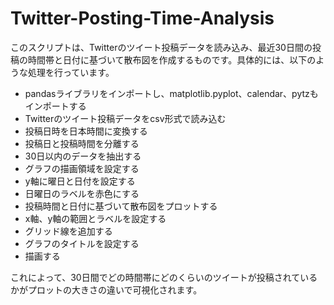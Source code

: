 # Twitter-Posting-Time-Analysis
このスクリプトは、Twitterのツイート投稿データを読み込み、最近30日間の投稿の時間帯と日付に基づいて散布図を作成するものです。具体的には、以下のような処理を行っています。

- pandasライブラリをインポートし、matplotlib.pyplot、calendar、pytzもインポートする
- Twitterのツイート投稿データをcsv形式で読み込む
- 投稿日時を日本時間に変換する
- 投稿日と投稿時間を分離する
- 30日以内のデータを抽出する
- グラフの描画領域を設定する
- y軸に曜日と日付を設定する
- 日曜日のラベルを赤色にする
- 投稿時間と日付に基づいて散布図をプロットする
- x軸、y軸の範囲とラベルを設定する
- グリッド線を追加する
- グラフのタイトルを設定する
- 描画する<br>

これによって、30日間でどの時間帯にどのくらいのツイートが投稿されているかがプロットの大きさの違いで可視化されます。
